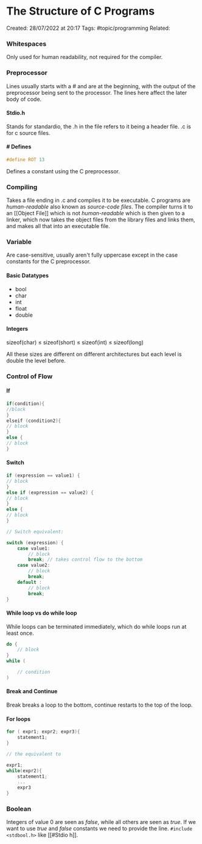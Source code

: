 # The Structure of C Programs
Created: 28/07/2022 at 20:17
Tags: #topic/programming 
Related:

### Whitespaces
Only used for human readability, not required for the compiler.

### Preprocessor
Lines usually starts with a # and are at the beginning, with the output of the 
preprocessor being sent to the processor.
The lines here affect the later body of code.

#### Stdio.h
 Stands for standardio, the .h in the file refers to it being a header file. .c is for c source files.

#### # Defines
```c
#define ROT 13
```
Defines a constant using the C preprocessor.

### Compiling
Takes a file ending in .c and compiles it to be executable. C programs are *human-readable* also known as *source-code files*. The compiler turns it to an [[Object File]] which is not *human-readable* which is then given to a linker, which now takes the object files from the library files and links them, and makes all that into an executable file.

### Variable
Are case-sensitive, usually aren't fully uppercase except in the case constants for the C preprocessor.

#### Basic Datatypes
- bool
- char
- int
- float
- double

#### Integers
sizeof(char) $\leq$ sizeof(short) $\leq$ sizeof(int) $\leq$ sizeof(long)

All these sizes are different on different architectures but each level is double the level before.

### Control of Flow
#### If
```c
if(condition){
//block
}
elseif (condition2){
// block
}
else {
// block
}
```

#### Switch
```c
if (expression == value1) {
// block
}
else if (expression == value2) {
// block
}
else {
// block
}

// Switch equivalent:

switch (expression) {
	case value1:
		// block
		break; // takes control flow to the bottom
	case value2:
		// block
		break;
	default :
		// block
		break;
}
```

#### While loop vs do while loop
While loops can be terminated immediately, which do while loops run at least once.
```c
do {
	// block
}
while (

	// condition
)
```

#### Break and Continue
Break breaks a loop to the bottom, continue restarts to the top of the loop.

#### For loops
```c
for ( expr1; expr2; expr3){
	statement1;
}

// the equivalent to

expr1;
while(expr2){
	statement1;
	...
	expr3
}
```

### Boolean
Integers of value 0 are seen as *false*, while all others are seen as *true*. If we want to use *true* and *false* constants we need to provide the line. `#include <stdbool.h>` like [[#Stdio h]].